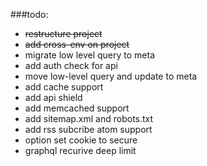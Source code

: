 ###todo:

- ~~restructure project~~
- ~~add cross-env on project~~
- migrate low level query to meta
- add auth check for api
- move low-level query and update to meta
- add cache support
- add api shield
- add memcached support
- add sitemap.xml and robots.txt
- add rss subcribe atom support
- option set cookie to secure
- graphql recurive deep limit